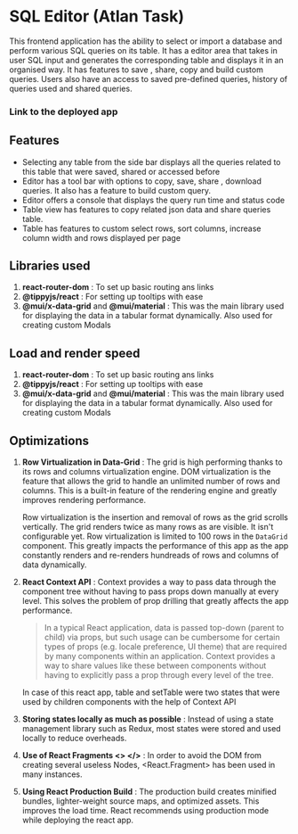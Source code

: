 # SQL Editor (Atlan Task)

This frontend application has the ability to select or import a database and perform various SQL queries on its table. It has a editor area that takes in user SQL input and generates the corresponding table and displays it in an organised way. It has features to save , share, copy and build custom queries. Users also have an access to saved pre-defined queries, history of queries used and shared queries.  

###  Link to the deployed app

## Features

 - Selecting any table from the side bar displays all the queries related to this table that were saved, shared or accessed before
 - Editor has a tool bar with options to copy, save, share , download queries. It also has a feature to build custom query.
 - Editor offers a console that displays the query run time and status code
 - Table view has features to copy related json data and share queries table.
 - Table has features to custom select rows, sort columns, increase column width and rows displayed per page  


## Libraries used
1) **react-router-dom** : To set up basic routing ans links
2)  **@tippyjs/react** : For setting up tooltips with ease
3)  **@mui/x-data-grid** and **@mui/material** : This was the main library used for displaying the data in a tabular format dynamically. Also used for creating custom Modals

## Load and render speed
1) **react-router-dom** : To set up basic routing ans links
2)  **@tippyjs/react** : For setting up tooltips with ease
3)  **@mui/x-data-grid** and **@mui/material** : This was the main library used for displaying the data in a tabular format dynamically. Also used for creating custom Modals

## Optimizations

1) **Row Virtualization in Data-Grid**  : The grid is high performing thanks to its rows and columns virtualization engine. DOM virtualization is the feature that allows the grid to handle an unlimited number of rows and columns. This is a built-in feature of the rendering engine and greatly improves rendering performance.

	Row virtualization is the insertion and removal of rows as the grid scrolls vertically.
The grid renders twice as many rows as are visible. It isn't configurable yet. Row virtualization is limited to 100 rows in the  `DataGrid`  component. This greatly impacts the performance of this app as the app constantly renders and re-renders hundreads of rows and columns of data dynamically.

2) **React Context API** : Context provides a way to pass data through the component tree without having to pass props down manually at every level. This solves the problem of prop drilling that greatly affects the app performance.

	> In a typical React application, data is passed top-down (parent to child) via props, but such usage can be cumbersome for certain types of props (e.g. locale preference, UI theme) that are required by many components within an application. Context provides a way to share values like these between components without having to explicitly pass a prop through every level of the tree.

	In case of this react app, table and setTable were two states that were used by children components with the help of Context API
3) **Storing states locally as much as possible** : Instead of using a state management library such as Redux, most states were stored and used locally to reduce overheads.
4) **Use of React Fragments <> </>**  : In order to avoid the DOM from creating several useless Nodes,  <React.Fragment> has been used in many instances.
5) **Using React Production Build** : The production build creates minified bundles, lighter-weight source maps, and optimized assets. This improves the load time. React recommends using production mode while deploying the react app.